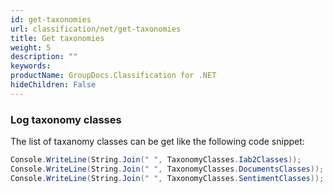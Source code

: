 ```yaml
---
id: get-taxonomies
url: classification/net/get-taxonomies
title: Get taxonomies
weight: 5
description: ""
keywords: 
productName: GroupDocs.Classification for .NET
hideChildren: False
---
```

### Log taxonomy classes

The list of taxanomy classes can be get like the following code snippet: 

```csharp
Console.WriteLine(String.Join(" ", TaxonomyClasses.Iab2Classes));
Console.WriteLine(String.Join(" ", TaxonomyClasses.DocumentsClasses));
Console.WriteLine(String.Join(" ", TaxonomyClasses.SentimentClasses));
```
